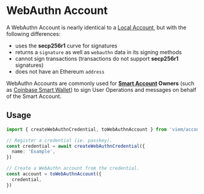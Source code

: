 # WebAuthn Account

A WebAuthn Account is nearly identical to a [Local Account](/docs/accounts/local), but with the following differences:

- uses the **secp256r1** curve for signatures
- returns a `signature` as well as `webauthn` data in its signing methods
- cannot sign transactions (transactions do not support **secp256r1** signatures)
- does not have an Ethereum `address`

WebAuthn Accounts are commonly used for **[Smart Account](/account-abstraction/accounts/smart) Owners** (such as [Coinbase Smart Wallet](/account-abstraction/accounts/smart/toCoinbaseSmartAccount#owners)) to sign User Operations and messages on behalf of the Smart Account.

## Usage

```ts twoslash
import { createWebAuthnCredential, toWebAuthnAccount } from 'viem/account-abstraction'

// Register a credential (ie. passkey).
const credential = await createWebAuthnCredential({
  name: 'Example',
})

// Create a WebAuthn account from the credential.
const account = toWebAuthnAccount({
  credential,
})
```